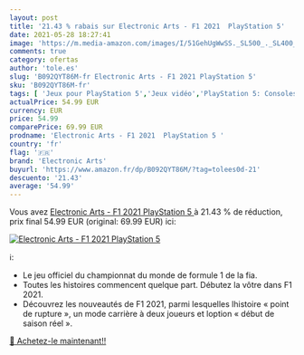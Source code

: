```yaml
---
layout: post
title: '21.43 % rabais sur Electronic Arts - F1 2021  PlayStation 5'
date: 2021-05-28 18:27:41
image: 'https://m.media-amazon.com/images/I/51GehUgWwSS._SL500_._SL400_.jpg'
comments: true
category: ofertas
author: 'tole.es'
slug: 'B092QYT86M-fr Electronic Arts - F1 2021 PlayStation 5'
sku: 'B092QYT86M-fr'
tags: [ 'Jeux pour PlayStation 5','Jeux vidéo','PlayStation 5: Consoles, jeux et accessoires','electronic arts', ]
actualPrice: 54.99 EUR
currency: EUR
price: 54.99
comparePrice: 69.99 EUR
prodname: 'Electronic Arts - F1 2021  PlayStation 5 '
country: 'fr'
flag: '🇫🇷'
brand: 'Electronic Arts'
buyurl: 'https://www.amazon.fr/dp/B092QYT86M/?tag=tolees0d-21'
descuento: '21.43'
average: '54.99'
---
```


Vous avez [Electronic Arts - F1 2021  PlayStation 5 ](https://www.amazon.fr/dp/B092QYT86M/?tag=tolees0d-21)  à  21.43 % de réduction, prix final  54.99 EUR (original: 69.99 EUR) ici:

[![Electronic Arts - F1 2021  PlayStation 5](https://m.media-amazon.com/images/I/51GehUgWwSS._SL500_._SL400_.jpg)](https://www.amazon.fr/dp/B092QYT86M/?tag=tolees0d-21)

ℹ️:

- Le jeu officiel du championnat du monde de formule 1 de la fia.
- Toutes les histoires commencent quelque part. Débutez la vôtre dans F1 2021.
- Découvrez les nouveautés de F1 2021, parmi lesquelles lhistoire « point de rupture », un mode carrière à deux joueurs et loption « début de saison réel ».

[🛒 Achetez-le maintenant!!](https://www.amazon.fr/dp/B092QYT86M/?tag=tolees0d-21)
